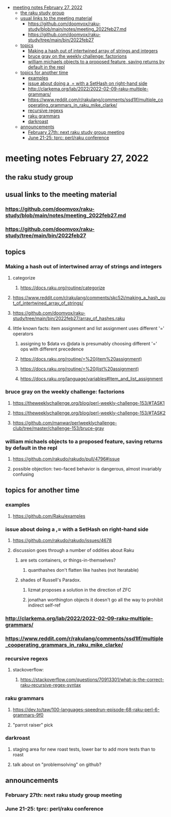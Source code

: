 - [meeting notes February 27, 2022](#org2f772b1)
  - [the raku study group](#org1bb9493)
  - [usual links to the meeting material](#org533e0b9)
    - [<https://github.com/doomvox/raku-study/blob/main/notes/meeting_2022feb27.md>](#org23b5a66)
    - [<https://github.com/doomvox/raku-study/tree/main/bin/2022feb27>](#org03b7dc2)
  - [topics](#org735419b)
    - [Making a hash out of intertwined array of strings and integers](#org21cb976)
    - [bruce gray on the weekly challenge: factorions](#org91aa7ac)
    - [william michaels objects to a proposed feature, saving returns by default in the repl](#orgc7b625e)
  - [topics for another time](#org8632f04)
    - [examples](#org0afdc18)
    - [issue about doing a ,= with a SetHash on right-hand side](#orgac203b9)
    - [<http://clarkema.org/lab/2022/2022-02-09-raku-multiple-grammars/>](#orgc82af5b)
    - [<https://www.reddit.com/r/rakulang/comments/ssd1lf/multiple_cooperating_grammars_in_raku_mike_clarke/>](#org46a9130)
    - [recursive regexs](#orge2e8d84)
    - [raku grammars](#org642e829)
    - [darkroast](#org0b4fd2e)
  - [announcements](#orge62586c)
    - [February 27th: next raku study group meeting](#org9b0631e)
    - [June 21-25: tprc: perl/raku conference](#org6786c68)


<a id="org2f772b1"></a>

# meeting notes February 27, 2022


<a id="org1bb9493"></a>

## the raku study group


<a id="org533e0b9"></a>

## usual links to the meeting material


<a id="org23b5a66"></a>

### <https://github.com/doomvox/raku-study/blob/main/notes/meeting_2022feb27.md>


<a id="org03b7dc2"></a>

### <https://github.com/doomvox/raku-study/tree/main/bin/2022feb27>


<a id="org735419b"></a>

## topics


<a id="org21cb976"></a>

### Making a hash out of intertwined array of strings and integers

1.  categorize

    1.  <https://docs.raku.org/routine/categorize>

2.  <https://www.reddit.com/r/rakulang/comments/skc52i/making_a_hash_out_of_intertwined_array_of_strings/>

3.  <https://github.com/doomvox/raku-study/tree/main/bin/2022feb27/array_of_hashes.raku>

4.  little known facts: item assignment and list assignment uses different '=' operators

    1.  assigning to $data vs @data is presumably choosing different '=' ops with different precedence
    
    2.  <https://docs.raku.org/routine/=%20(item%20assignment)>
    
    3.  <https://docs.raku.org/routine/=%20(list%20assignment)>
    
    4.  <https://docs.raku.org/language/variables#Item_and_list_assignment>


<a id="org91aa7ac"></a>

### bruce gray on the weekly challenge: factorions

1.  <https://theweeklychallenge.org/blog/perl-weekly-challenge-153/#TASK1>

2.  <https://theweeklychallenge.org/blog/perl-weekly-challenge-153/#TASK2>

3.  <https://github.com/manwar/perlweeklychallenge-club/tree/master/challenge-153/bruce-gray>


<a id="orgc7b625e"></a>

### william michaels objects to a proposed feature, saving returns by default in the repl

1.  <https://github.com/rakudo/rakudo/pull/4796#issue>

2.  possible objection: two-faced behavior is dangerous, almost invariably confusing


<a id="org8632f04"></a>

## topics for another time


<a id="org0afdc18"></a>

### examples

1.  <https://github.com/Raku/examples>


<a id="orgac203b9"></a>

### issue about doing a ,= with a SetHash on right-hand side

1.  <https://github.com/rakudo/rakudo/issues/4678>

2.  discussion goes through a number of oddities about Raku

    1.  are sets containers, or things-in-themselves?
    
        1.  quanthashes don't flatten like hashes (not Iteratable)
    
    2.  shades of Russell's Paradox.
    
        1.  lizmat proposes a solution in the direction of ZFC
        
        2.  jonathan worthington objects it doesn't go all the way to prohibit indirect self-ref


<a id="orgc82af5b"></a>

### <http://clarkema.org/lab/2022/2022-02-09-raku-multiple-grammars/>


<a id="org46a9130"></a>

### <https://www.reddit.com/r/rakulang/comments/ssd1lf/multiple_cooperating_grammars_in_raku_mike_clarke/>


<a id="orge2e8d84"></a>

### recursive regexs

1.  stackoverflow:

    1.  <https://stackoverflow.com/questions/70913301/what-is-the-correct-raku-recursive-regex-syntax>


<a id="org642e829"></a>

### raku grammars

1.  <https://dev.to/taw/100-languages-speedrun-episode-68-raku-perl-6-grammars-9f0>

2.  "parrot raiser" pick


<a id="org0b4fd2e"></a>

### darkroast

1.  staging area for new roast tests, lower bar to add more tests than to roast

2.  talk about on "problemsolving" on github?


<a id="orge62586c"></a>

## announcements


<a id="org9b0631e"></a>

### February 27th: next raku study group meeting


<a id="org6786c68"></a>

### June 21-25: tprc: perl/raku conference
